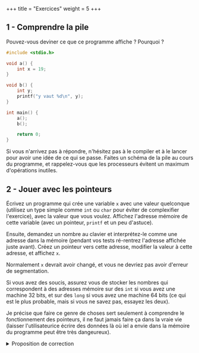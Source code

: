 +++
title = "Exercices"
weight = 5
+++

## 1 - Comprendre la pile

Pouvez-vous deviner ce que ce programme affiche ? Pourquoi ?

```c
#include <stdio.h>

void a() {
    int x = 19;
}

void b() {
    int y;
    printf("y vaut %d\n", y);
}

int main() {
    a();
    b();

    return 0;
}
```

Si vous n'arrivez pas à répondre, n'hésitez pas à le compiler
et à le lancer pour avoir une idée de ce qui se passe. Faites
un schéma de la pile au cours du programme, et rappelez-vous que
les processeurs évitent un maximum d'opérations inutiles.

## 2 - Jouer avec les pointeurs

Écrivez un programme qui crée une variable `x` avec une valeur quelconque (utilisez
un type simple comme `int` ou `char` pour éviter  de complexifier l'exercice), avec
la valeur que vous voulez. Affichez l'adresse mémoire de cette variable (avec un pointeur, `printf` et un peu d'astuce).

Ensuite, demandez un nombre au clavier et interprétez-le comme une adresse dans la mémoire (pendant
vos tests ré-rentrez l'adresse affichée juste avant). Créez un pointeur vers cette adresse,
modifier la valeur à cette adresse, et affichez `x`.

Normalement `x` devrait avoir changé, et vous ne devriez pas avoir d'erreur de segmentation.

Si vous avez des soucis, assurez vous de stocker les nombres qui correspondent à des adresses
mémoire sur des `int` si vous avez une machine 32 bits, et sur des `long` si vous avez une machine
64 bits (ce qui est le plus probable, mais si vous ne savez pas, essayez les deux).

Je précise que faire ce genre de choses sert seulement à comprendre le fonctionnement des pointeurs,
il ne faut jamais faire ça dans la vraie vie (laisser l'utilisateurice écrire des données là où iel
a envie dans la mémoire du programme peut être très dangeureux).

<details>
    <summary>Proposition de correction</summary>

Mon ordinateur est en 64 bits, mais si vous avez du 32 bits, remplacez
les `long` par des `int` et les `%lx` par des `%x`.
    
```c
#include <stdio.h>

int main() {
    // On crée la variable x
    int x = 19;
    // On crée un pointeur vers x
    int *pointeur_sur_x = &x;

    // On affiche l'adresse en héxadécimal avec %x.
    // L'astuce est que le pointeur est juste un nombre
    // qui est l'adresse en mémoire de x.
    // Si on l'affiche avec %lx, sans le déréférencer, on vera cette adresse.
    printf("Adresse de x = %lx\n", pointeur_sur_x);

    // On va maintenant lire une adresse entrée au clavier
    long adresse = 0;
    scanf("%lx", &adresse);
    int *nouveau_pointeur = adresse;

    // On modifie la mémoire à l'adresse lue
    *nouveau_pointeur = 38;

    // On affiche x
    printf("x vaut maintenant %d\n", x);

    return 0;
}
```

</details>

